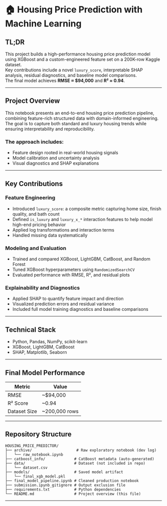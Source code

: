# 🏠 Housing Price Prediction with Machine Learning

## TL;DR  
This project builds a high-performance housing price prediction model using XGBoost and a custom-engineered feature set on a 200K-row Kaggle dataset.  
Key contributions include a novel `luxury_score`, interpretable SHAP analysis, residual diagnostics, and baseline model comparisons.  
The final model achieves **RMSE ≈ $94,000** and **R² ≈ 0.94**.

---

## Project Overview  
This notebook presents an end-to-end housing price prediction pipeline, combining feature-rich structured data with domain-informed engineering. The goal is to capture both standard and luxury housing trends while ensuring interpretability and reproducibility.

### The approach includes:
- Feature design rooted in real-world housing signals  
- Model calibration and uncertainty analysis  
- Visual diagnostics and SHAP explanations

---

## Key Contributions

### Feature Engineering
- Introduced `luxury_score`: a composite metric capturing home size, finish quality, and bath count  
- Defined `is_luxury` and `luxury_x_*` interaction features to help model high-end pricing behavior  
- Applied log transformations and interaction terms  
- Handled missing data systematically

### Modeling and Evaluation
- Trained and compared XGBoost, LightGBM, CatBoost, and Random Forest  
- Tuned XGBoost hyperparameters using `RandomizedSearchCV`  
- Evaluated performance with RMSE, R², and residual plots

### Explainability and Diagnostics
- Applied SHAP to quantify feature impact and direction  
- Visualized prediction errors and residual variance  
- Included full model training diagnostics and baseline comparisons

---

## Technical Stack  
- Python, Pandas, NumPy, scikit-learn  
- XGBoost, LightGBM, CatBoost  
- SHAP, Matplotlib, Seaborn

---

## Final Model Performance

| Metric        | Value       |
|---------------|-------------|
| RMSE          | ~$94,000    |
| R² Score      | ~0.94       |
| Dataset Size  | ~200,000 rows |

---

## Repository Structure

```
HOUSING_PRICE_PREDICTOR/
├── archive/                    # Raw exploratory notebook (dev log)
│   └── raw_notebook.ipynb
├── catboost_info/             # CatBoost metadata (auto-generated)
├── data/                      # Dataset (not included in repo)
│   └── dataset.csv
├── models/                    # Saved model artifact
│   └── final_xgb_model.pkl
├── final_model_pipeline.ipynb # Cleaned production notebook
├── submission.ipynb_gitignore # Output exclusion file
├── requirements.txt           # Python dependencies
└── README.md                  # Project overview (this file)
```

---

